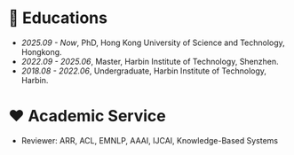 # 📖 Educations
- *2025.09 - Now*, PhD, Hong Kong University of Science and Technology, Hongkong.
- *2022.09 - 2025.06*, Master, Harbin Institute of Technology, Shenzhen.
- *2018.08 - 2022.06*, Undergraduate, Harbin Institute of Technology, Harbin.

<!-- # 💻 Internships
- *2024.06 - Now*, Focus on LLM Reasoning and Agent, ByteDance Seed Team, Shenzhen.
- *2023.11 - 2024.05*, Focus on Planning and Tool Learning of Large Language Models, Huawei Noah's Ark Lab, Shenzhen.
- *2020.12 - 2022.06*, Focus on Spoken Language Understanding in Task-oriented Dialogue System, SCIR, Harbin Institute of Technology, Harbin. -->
  
<!-- # 🧑‍🏫 Teaching
- TA @ HITSZ Undergraduate Course of Natural Language Processing, 2023 Spring
- TA @ HITSZ Master Course of Natural Language Processing, 2023 Fall
- TA @ HITSZ Undergraduate Course of Natural Language Processing, 2024 Spring -->

# ♥️ Academic Service
- Reviewer: ARR, ACL, EMNLP, AAAI, IJCAI, Knowledge-Based Systems